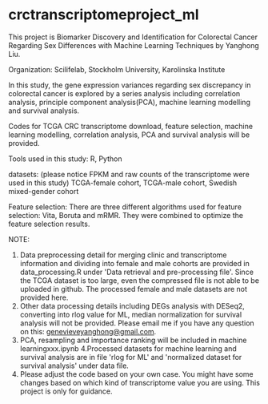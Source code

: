 # crctranscriptomeproject_ml

This project is Biomarker Discovery and Identification for Colorectal Cancer Regarding Sex Differences with Machine Learning Techniques by Yanghong Liu.

Organization:  Scilifelab, Stockholm University, Karolinska Institute

In this study, the gene expression variances regarding sex discrepancy in colorectal cancer is explored by a series analysis 
including correlation analysis, principle component analysis(PCA), machine learning modelling and survival analysis. 

Codes for TCGA CRC transcriptome download, feature selection, machine learning modelling, correlation analysis, PCA and survival analysis will be provided.

Tools used in this study: R, Python

datasets: (please notice FPKM and raw counts of the transcriptome were used in this study)
TCGA-female cohort, TCGA-male cohort, Swedish mixed-gender cohort 


Feature selection: There are three different algorithms used for feature selection: Vita, Boruta and mRMR. They were combined to optimize the feature selection results. 


NOTE:
1. Data preprocessing detail for merging clinic and transcriptome information and dividing into female and male cohorts are provided in data_processing.R under 'Data retrieval and pre-processing file'. Since the TCGA dataset is too large, even the compressed file is not able to be uploaded in github. The processed female and male datasets are not provided here. 
2. Other data processing details including DEGs analysis with DESeq2, converting into rlog value for ML, median normalization for survival analysis will not be provided. Please email me if you have any question on this: genevieveyanghong@gmail.com.
3. PCA, resampling and importance ranking will be included in machine learningxxx.ipynb
4.Processed datasets for machine learning and survival analysis are in file 'rlog for ML' and 'normalized dataset for survival analysis' under data file.
5. Please adjust the code based on your own case. You might have some changes based on which kind of transcriptome value you are using. This project is only for guidance.

